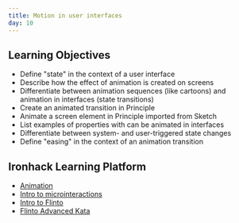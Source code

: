 ```yaml
---
title: Motion in user interfaces
day: 10
---
```


Learning Objectives
-------------------

- Define "state" in the context of a user interface
- Describe how the effect of animation is created on screens
- Differentiate between animation sequences (like cartoons) and animation in interfaces (state transitions)
- Create an animated transition in Principle
- Animate a screen element in Principle imported from Sketch
- List examples of properties with can be animated in interfaces
- Differentiate between system- and user-triggered state changes
- Define "easing" in the context of an animation transition


Ironhack Learning Platform
--------------------------

- [Animation](http://learn.ironhack.com/#/learning_unit/5105)
- [Intro to microinteractions](http://learn.ironhack.com/#/learning_unit/5103)
- [Intro to Flinto](http://learn.ironhack.com/#/learning_unit/5106)
- [Flinto Advanced Kata](http://learn.ironhack.com/#/learning_unit/5109)
